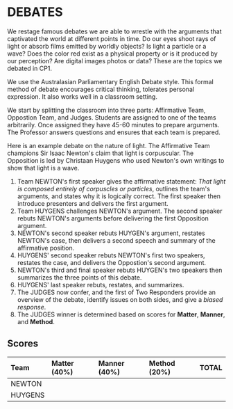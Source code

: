 # DEBATES

We restage famous debates we are able to wrestle with the arguments that captivated the world at different points in time. Do our eyes shoot rays of light or absorb films emitted by worldly objects? Is light a particle or a wave? Does the color red exist as a physical property or is it produced by our perception? Are digital images photos or data? These are the topics we debated in CP1. 

We use the Australasian Parliamentary English Debate style. This formal method of debate encourages critical thinking, tolerates personal expression. It also works well in a classroom setting. 

We start by splitting the classroom into three parts: Affirmative Team, Oppostion Team, and Judges. Students are assigned to one of the teams arbitrarily. Once assigned they have 45-60 minutes to prepare arguments. The Professor answers questions and ensures that each team is prepared.

Here is an example debate on the nature of light. The Affirmative Team champions Sir Isaac Newton's claim that light is corpuscular. The Opposition is led by Christaan Huygens who used Newton's own writings to show that light is a wave. 

1. Team NEWTON's first speaker gives the affirmative statement: _That light is composed entirely of corpuscles or particles_, outlines the team's arguments, and states why it is logically correct. The first speaker then introduce presenters and delivers the first argument.
2. Team HUYGENS challenges NEWTON's argument. The second speaker rebuts NEWTON's arguments before delivering the first Opposition argument. 
3. NEWTON's second speaker rebuts HUYGEN's argument, restates NEWTON's case, then delivers a second speech and summary of the affirmative position.
4. HUYGENS' second speaker rebuts NEWTON's first two speakers, restates the case, and delivers the Oppostion's second argument.
5. NEWTON's third and final speaker rebuts HUYGEN's two speakers then summarizes the three points of this debate.
6. HUYGENS' last speaker rebuts, restates, and summarizes.
7. The JUDGES now confer, and the first of Two  Responders provide an overview of the debate, identify issues on both sides, and give a _biased response_.
8. The JUDGES winner is determined based on scores for **Matter**, **Manner**, and **Method**.

## Scores

| Team | Matter \(40%\) | Manner \(40%\) | Method \(20%\) | TOTAL |
| :--- | :--- | :--- | :--- | :--- |
| NEWTON |  |  |  |  |
| HUYGENS |  |  |  |  |

